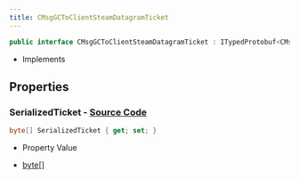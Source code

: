 ```yaml
---
title: CMsgGCToClientSteamDatagramTicket
---
```


```csharp
public interface CMsgGCToClientSteamDatagramTicket : ITypedProtobuf<CMsgGCToClientSteamDatagramTicket>, INativeHandle
```

- Implements

## Properties

### **SerializedTicket** - [Source Code](https://github.com/swiftly-solution/swiftlys2/blob/main/managed/src/SwiftlyS2.Generated/Protobufs/Interfaces/CMsgGCToClientSteamDatagramTicket.cs#L13)

```csharp
byte[] SerializedTicket { get; set; }
```

- Property Value

- [byte](https://learn.microsoft.com/dotnet/api/system.byte)[]

